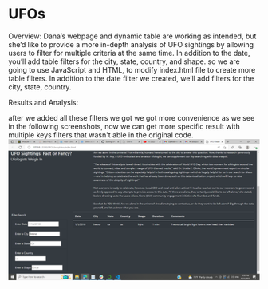 # UFOs

Overview:
  Dana’s webpage and dynamic table are working as intended, but she’d like to provide a more in-depth analysis of UFO sightings by allowing users to filter for multiple   criteria at the same time. In addition to the date, you’ll add table filters for the city, state, country, and shape.
  so we are going to use JavaScript and HTML, to modify index.html file to create more table filters. In addition to the date filter we created, we’ll add filters for     the city, state, country.
  
  Results and Analysis:
  
  after we added all these filters we got we got more convenience as we see in the following screenshots, now we can get more specific result with multiple keys filters   that wasn't able in the original code. 
  ![](https://github.com/sedigh-etoumi/UFOs/blob/main/static/images/city_filter.png)
  

